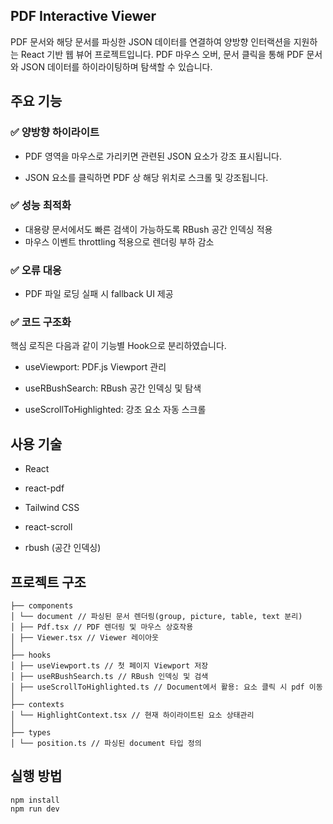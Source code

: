 ## PDF Interactive Viewer

PDF 문서와 해당 문서를 파싱한 JSON 데이터를 연결하여 양방향 인터랙션을 지원하는 React 기반 웹 뷰어 프로젝트입니다. PDF 마우스 오버, 문서 클릭을 통해 PDF 문서와 JSON 데이터를 하이라이팅하며 탐색할 수 있습니다.

## 주요 기능

### ✅ 양방향 하이라이트

- PDF 영역을 마우스로 가리키면 관련된 JSON 요소가 강조 표시됩니다.

- JSON 요소를 클릭하면 PDF 상 해당 위치로 스크롤 및 강조됩니다.

### ✅ 성능 최적화

- 대용량 문서에서도 빠른 검색이 가능하도록 RBush 공간 인덱싱 적용
- 마우스 이벤트 throttling 적용으로 렌더링 부하 감소

### ✅ 오류 대응

- PDF 파일 로딩 실패 시 fallback UI 제공

### ✅ 코드 구조화

핵심 로직은 다음과 같이 기능별 Hook으로 분리하였습니다.

- useViewport: PDF.js Viewport 관리

- useRBushSearch: RBush 공간 인덱싱 및 탐색

- useScrollToHighlighted: 강조 요소 자동 스크롤

## 사용 기술

- React 

- react-pdf 

- Tailwind CSS

- react-scroll

- rbush (공간 인덱싱)

## 프로젝트 구조

```
├── components
│ └── document // 파싱된 문서 렌더링(group, picture, table, text 분리)
│ ├── Pdf.tsx // PDF 렌더링 및 마우스 상호작용
│ ├── Viewer.tsx // Viewer 레이아웃
│
├── hooks
│ ├── useViewport.ts // 첫 페이지 Viewport 저장
│ ├── useRBushSearch.ts // RBush 인덱싱 및 검색
│ ├── useScrollToHighlighted.ts // Document에서 활용: 요소 클릭 시 pdf 이동
│
├── contexts
│ └── HighlightContext.tsx // 현재 하이라이트된 요소 상태관리
│
├── types
│ └── position.ts // 파싱된 document 타입 정의
```

## 실행 방법

```
npm install
npm run dev
```
